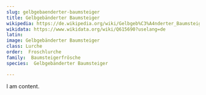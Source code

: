 ```yaml
---
slug: gelbgebaenderter-baumsteiger
title: Gelbgebänderter Baumsteiger
wikipedia: https://de.wikipedia.org/wiki/Gelbgeb%C3%A4nderter_Baumsteiger
wikidata: https://www.wikidata.org/wiki/Q615690?uselang=de
latin:
image: Gelbgebänderter Baumsteiger
class: Lurche
order:  Froschlurche
family:  Baumsteigerfrösche
species:  Gelbgebänderter Baumsteiger

---
```


I am content.
